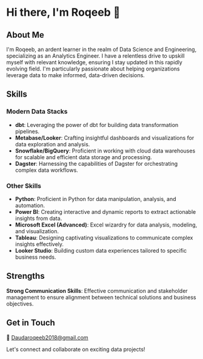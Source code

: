 # Hi there, I'm Roqeeb 👋

## About Me

I'm Roqeeb, an ardent learner in the realm of Data Science and Engineering, specializing as an Analytics Engineer. I have a relentless drive to upskill myself with relevant knowledge, ensuring I stay updated in this rapidly evolving field. I'm particularly passionate about helping organizations leverage data to make informed, data-driven decisions.

## Skills

### Modern Data Stacks
- **dbt**: Leveraging the power of dbt for building data transformation pipelines.
- **Metabase/Looker**: Crafting insightful dashboards and visualizations for data exploration and analysis.
- **Snowflake/BigQuery**: Proficient in working with cloud data warehouses for scalable and efficient data storage and processing.
- **Dagster**: Harnessing the capabilities of Dagster for orchestrating complex data workflows.

### Other Skills
- **Python**: Proficient in Python for data manipulation, analysis, and automation.
- **Power BI**: Creating interactive and dynamic reports to extract actionable insights from data.
- **Microsoft Excel (Advanced)**: Excel wizardry for data analysis, modeling, and visualization.
- **Tableau**: Designing captivating visualizations to communicate complex insights effectively.
- **Looker Studio**: Building custom data experiences tailored to specific business needs.


## Strengths

**Strong Communication Skills**: Effective communication and stakeholder management to ensure alignment between technical solutions and business objectives.

## Get in Touch

📧 Daudaroqeeb2018@gmail.com

Let's connect and collaborate on exciting data projects!
